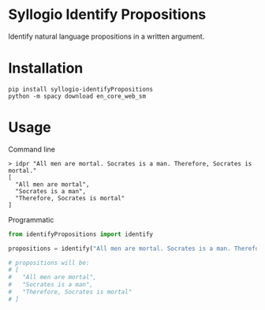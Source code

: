 # Syllogio Identify Propositions

Identify natural language propositions in a written argument.

# Installation

```
pip install syllogio-identifyPropositions
python -m spacy download en_core_web_sm
```

# Usage

Command line

```
> idpr "All men are mortal. Socrates is a man. Therefore, Socrates is mortal."
[
  "All men are mortal",
  "Socrates is a man",
  "Therefore, Socrates is mortal"
]
```

Programmatic

```python
from identifyPropositions import identify

propositions = identify("All men are mortal. Socrates is a man. Therefore, Socrates is mortal.")

# propositions will be:
# [
#   "All men are mortal",
#   "Socrates is a man",
#   "Therefore, Socrates is mortal"
# ]
```
